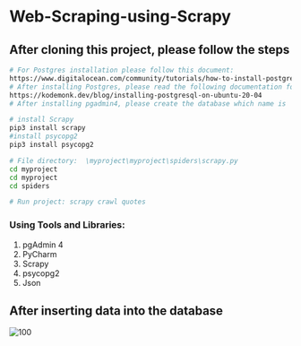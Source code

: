 # Web-Scraping-using-Scrapy


## After cloning this project, please follow the steps
``` bash
# For Postgres installation please follow this document:
https://www.digitalocean.com/community/tutorials/how-to-install-postgresql-on-ubuntu-20-04-quickstart
# After installing Postgres, please read the following documentation for installing pgadmin4:
https://kodemonk.dev/blog/installing-postgresql-on-ubuntu-20-04
# After installing pgadmin4, please create the database which name is  "store".

# install Scrapy
pip3 install scrapy
#install psycopg2
pip3 install psycopg2

# File directory:  \myproject\myproject\spiders\scrapy.py
cd myproject
cd myproject
cd spiders

# Run project: scrapy crawl quotes
```

### Using Tools and Libraries:
1. pgAdmin 4
2. PyCharm
3. Scrapy
4. psycopg2
5. Json

## After inserting data into the database
![100](https://user-images.githubusercontent.com/69507020/148771618-6904f71f-be80-46af-b458-9767d7f33cba.png)


